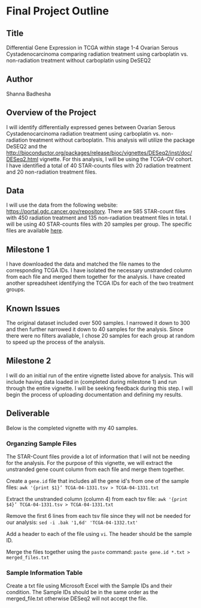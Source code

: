 # Final Project Outline

## Title
Differential Gene Expression in TCGA within stage 1-4 Ovarian Serous Cystadenocarcinoma comparing radiation treatment using carboplatin vs. non-radiation treatment without carboplatin using DeSEQ2

## Author
Shanna Badhesha

## Overview of the Project
I will identify differentially expressed genes between Ovarian Serous Cystadenocarcinoma radiation treatment using carboplatin vs. non-radiation treatment without carboplatin. This analysis will utilize the package DeSEQ2 and the http://bioconductor.org/packages/release/bioc/vignettes/DESeq2/inst/doc/DESeq2.html vignette. For this analysis, I will be using the TCGA-OV cohort. I have identified a total of 40 STAR-counts files with 20 radiation treatment and 20 non-radiation treatment files. 

## Data
I will use the data from the following website: https://portal.gdc.cancer.gov/repository. There are 585 STAR-count files with 450 radiation treatment and 135 non-radiation treatment files in total. I will be using 40 STAR-counts files with 20 samples per group. The specific files are available [here](https://portal.gdc.cancer.gov/repository?facetTab=files&filters=%7B%22op%22%3A%22and%22%2C%22content%22%3A%5B%7B%22op%22%3A%22in%22%2C%22content%22%3A%7B%22field%22%3A%22cases.primary_site%22%2C%22value%22%3A%5B%22ovary%22%5D%7D%7D%2C%7B%22op%22%3A%22in%22%2C%22content%22%3A%7B%22field%22%3A%22cases.project.program.name%22%2C%22value%22%3A%5B%22TCGA%22%5D%7D%7D%2C%7B%22op%22%3A%22in%22%2C%22content%22%3A%7B%22field%22%3A%22files.analysis.workflow_type%22%2C%22value%22%3A%5B%22STAR%20-%20Counts%22%5D%7D%7D%2C%7B%22op%22%3A%22in%22%2C%22content%22%3A%7B%22field%22%3A%22files.experimental_strategy%22%2C%22value%22%3A%5B%22RNA-Seq%22%5D%7D%7D%5D%7D).

## Milestone 1
I have downloaded the data and matched the file names to the corresponding TCGA IDs. I have isolated the necessary unstranded column from each file and merged them together for the analysis. I have created another spreadsheet identifying the TCGA IDs for each of the two treatment groups.

## Known Issues
The original dataset included over 500 samples. I narrowed it down to 300 and then further narrowed it down to 40 samples for the analysis. Since there were no filters avaliable, I chose 20 samples for each group at random to speed up the process of the analysis. 

## Milestone 2
I will do an initial run of the entire vignette listed above for analysis. This will include having data loaded in (completed during milestone 1) and run through the entire vignette. I will be seeking feedback during this step. I will begin the process of uploading documentation and defining my results.

## Deliverable
Below is the completed vignette with my 40 samples. 

### Organzing Sample Files

The STAR-Count files provide a lot of information that I will not be needing for the analysis. For the purpose of this vignette, we will extract the unstranded gene count column from each file and merge them together.

Create a ```gene.id``` file that includes all the gene id's from one of the sample files: ```awk '{print $1}’ TCGA-04-1331.tsv > TCGA-04-1331.txt```

Extract the unstranded column (column 4) from each tsv file: ```awk '{print $4}’ TCGA-04-1331.tsv > TCGA-04-1331.txt```

Remove the first 6 lines from each tsv file since they will not be needed for our analysis: ```sed -i .bak '1,6d' 'TCGA-04-1332.txt'```

Add a header to each of the file using ```vi```. The header should be the sample ID. 

Merge the files together using the ```paste``` command: ```paste gene.id *.txt > merged_files.txt```

### Sample Information Table 

Create a txt file using Microsoft Excel with the Sample IDs and their condition. The Sample IDs should be in the same order as the merged_file.txt otherwise DESeq2 will not accept the file. 







